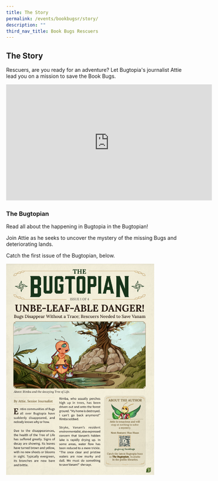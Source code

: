 ```yaml
---
title: The Story
permalink: /events/bookbugsr/story/
description: ""
third_nav_title: Book Bugs Rescuers
---
```

## The Story

Rescuers, are you ready for an adventure? Let Bugtopia's journalist Attie lead you on a mission to save the Book Bugs.

<div class="bp-youtube">
<iframe width="560" height="315" src="https://www.youtube.com/embed/r_WEWryPrtU" title="YouTube video player" frameborder="0" allow="accelerometer; autoplay; clipboard-write; encrypted-media; gyroscope; picture-in-picture" allowfullscreen></iframe>

	
	
### The Bugtopian

Read all about the happening in Bugtopia in the Bugtopian! 

Join Attie as he seeks to uncover the mystery of the missing Bugs and deteriorating lands. 

Catch the first issue of the Bugtopian, below.

<a href="/files/BB3 Newsletter_Bugtopian1_PDF Preview-min.pdf"><img src="/images/events/bookbugsr/Bugtopian1.png" alt="Lower Primary Reading Interest Profile 2021" style="width: 80%;"></a>